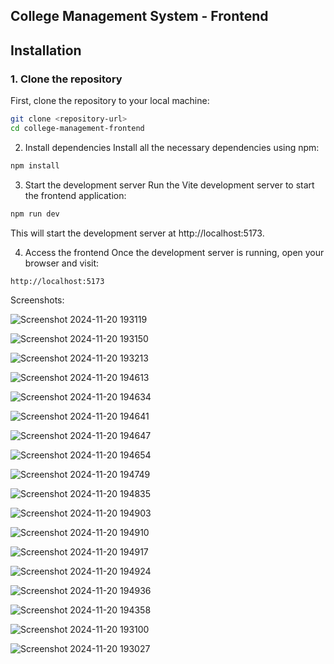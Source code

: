 ##  College Management System - Frontend

## Installation
### 1. Clone the repository

First, clone the repository to your local machine:

```bash
git clone <repository-url>
cd college-management-frontend
```

2. Install dependencies
Install all the necessary dependencies using npm:

```bash
npm install
```

3. Start the development server
Run the Vite development server to start the frontend application:

```bash
npm run dev
```

This will start the development server at http://localhost:5173.

4. Access the frontend
Once the development server is running, open your browser and visit:
```
http://localhost:5173
```
Screenshots:

![Screenshot 2024-11-20 193119](https://github.com/user-attachments/assets/e714ebb0-bcad-49ca-90e5-501da5d08aa3)

![Screenshot 2024-11-20 193150](https://github.com/user-attachments/assets/f045b1d9-a365-4cb8-9172-16118202acc6)

![Screenshot 2024-11-20 193213](https://github.com/user-attachments/assets/03afc01a-d75d-4572-8652-4260fbafa9c7)

![Screenshot 2024-11-20 194613](https://github.com/user-attachments/assets/e105178c-6a73-4867-9722-d7e3d7446af4)

![Screenshot 2024-11-20 194634](https://github.com/user-attachments/assets/5ee72d20-b589-4460-980c-20fd6f167813)

![Screenshot 2024-11-20 194641](https://github.com/user-attachments/assets/2be4a43d-1ee1-4a92-9eb4-70f273a1b9c9)

![Screenshot 2024-11-20 194647](https://github.com/user-attachments/assets/fe4f5855-34e2-42b5-bcf0-8a19ca9ab3a5)

![Screenshot 2024-11-20 194654](https://github.com/user-attachments/assets/b1c15526-9b8a-409b-9267-d4ff7bf1a2e9)

![Screenshot 2024-11-20 194749](https://github.com/user-attachments/assets/bcb48a29-adc3-4102-9213-0634a0ee9685)

![Screenshot 2024-11-20 194835](https://github.com/user-attachments/assets/b097f76e-06ee-4a82-a7ff-54bb3deec13d)

![Screenshot 2024-11-20 194903](https://github.com/user-attachments/assets/952893fc-33a3-48a9-b7aa-9616fc05dbb0)

![Screenshot 2024-11-20 194910](https://github.com/user-attachments/assets/cc8ab718-1290-4a1a-a1c6-600467972c1f)

![Screenshot 2024-11-20 194917](https://github.com/user-attachments/assets/4e290e03-d684-490a-a556-27ac388441b2)

![Screenshot 2024-11-20 194924](https://github.com/user-attachments/assets/bb874aa6-fd2a-4632-a42b-8270ea199921)

![Screenshot 2024-11-20 194936](https://github.com/user-attachments/assets/86092fdc-9934-4a9a-9f85-16b852592065)

![Screenshot 2024-11-20 194358](https://github.com/user-attachments/assets/14e100a3-b26a-4aee-b632-1e1dc9db1f85)

![Screenshot 2024-11-20 193100](https://github.com/user-attachments/assets/ac0b0302-a2a0-4bd4-916b-d319a0f17deb)

![Screenshot 2024-11-20 193027](https://github.com/user-attachments/assets/8ba1b692-7b64-4193-ae24-7b3f8f6e8255)




